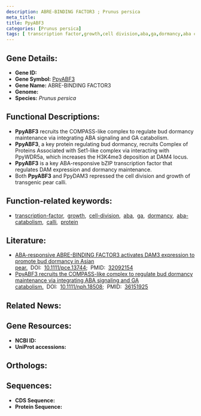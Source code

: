 ```yaml
---
description: ABRE-BINDING FACTOR3 ; Prunus persica
meta_title:
title: PpyABF3
categories: [Prunus persica]
tags: [ transcription factor,growth,cell division,aba,ga,dormancy,aba catabolism,calli,protein ]
---
```


## Gene Details:
- **Gene ID:** []()
- **Gene Symbol:** <u>PpyABF3</u>
- **Gene Name:** ABRE-BINDING FACTOR3
- **Genome:** []()
- **Species:** *Prunus persica*

## Functional Descriptions:
   - **PpyABF3** recruits the COMPASS-like complex to regulate bud dormancy maintenance via integrating ABA signaling and GA catabolism.
   - **PpyABF3**, a key protein regulating bud dormancy, recruits Complex of Proteins Associated with Set1-like complex via interacting with PpyWDR5a, which increases the H3K4me3 deposition at DAM4 locus.
   - **PpyABF3** is a key ABA-responsive bZIP transcription factor that regulates DAM expression and dormancy maintenance.
   - Both **PpyABF3** and PpyDAM3 repressed the cell division and growth of transgenic pear calli.

## Function-related keywords:
   - [transcription-factor](/tags/transcription-factor/),&nbsp;&nbsp;[growth](/tags/growth/),&nbsp;&nbsp;[cell-division](/tags/cell-division/),&nbsp;&nbsp;[aba](/tags/aba/),&nbsp;&nbsp;[ga](/tags/ga/),&nbsp;&nbsp;[dormancy](/tags/dormancy/),&nbsp;&nbsp;[aba-catabolism](/tags/aba-catabolism/),&nbsp;&nbsp;[calli](/tags/calli/),&nbsp;&nbsp;[protein](/tags/protein/)

## Literature:
   - [ABA-responsive ABRE-BINDING FACTOR3 activates DAM3 expression to promote bud dormancy in Asian pear.](https://doi.org/10.1111/pce.13744)&nbsp;&nbsp;DOI:&nbsp;&nbsp;[10.1111/pce.13744](https://doi.org/10.1111/pce.13744);&nbsp;&nbsp;PMID:&nbsp;&nbsp;[32092154](https://pubmed.ncbi.nlm.nih.gov/32092154/)
   - [PpyABF3 recruits the COMPASS-like complex to regulate bud dormancy maintenance via integrating ABA signaling and GA catabolism.](https://doi.org/10.1111/nph.18508)&nbsp;&nbsp;DOI:&nbsp;&nbsp;[10.1111/nph.18508](https://doi.org/10.1111/nph.18508);&nbsp;&nbsp;PMID:&nbsp;&nbsp;[36151925](https://pubmed.ncbi.nlm.nih.gov/36151925/)

## Related News:

## Gene Resources:
- **NCBI ID:**  [](https://www.ncbi.nlm.nih.gov/gene/?term=)
- **UniProt accessions:**  [](https://www.uniprot.org/uniprotkb//entry)

## Orthologs:

## Sequences:
- **CDS Sequence:**
- **Protein Sequence:**
